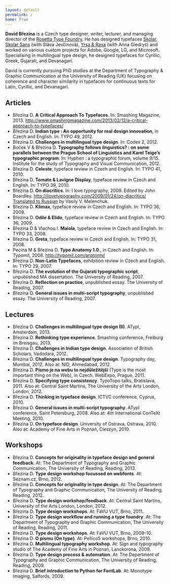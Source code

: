 ```yaml
---
layout: default
permalink: /
home: True
---
```


**David Březina** is a Czech type designer, writer, lecturer, and managing director of the [Rosetta Type Foundry](http://rosettatype.com). He has designed typefaces [Skolar](http://rosettatype.com/Skolar), [Skolar Sans](http://rosettatype.com/SkolarSans) (with Sláva Jevčinová), [Yrsa & Rasa](http://github.rosettatype.com/yrsa-rasa/) (with Anna Giedryś) and worked on various custom projects for Adobe, Google, LG, and Microsoft. Specialising in multilingual type design, he designed typefaces for Cyrillic, Greek, Gujarati, and Devanagari.

David is currently pursuing PhD studies at the Department of Typography & Graphic Communication at the University of Reading (UK) focusing on coherence and character similarity in typefaces for continuous texts for Latin, Cyrillic, and Devanagari.

## Articles 

- Březina D. **A Critical Approach To Typefaces**. In: Smashing Magazine, 2013. <http://www.smashingmagazine.com/2013/02/12/a-critical-approach-to-typefaces/>
- Březina D. **Indian type : An opportunity for real design innovation**, in Czech and English. In: TYPO 49, 2012.
- Březina D. **Challenges in multilingual type design**. In: Codex 2, 2012.
- Boček V & Březina D. **Typography follows linguistics? : on some parallels between the Prague School of Linguistics and Karel Teige’s typographic program**. In: Hyphen : a typographic forum, volume 9/15. Institute for the study of Typography and Visual Communication, 2012.
- Březina D. **Celeste**, typeface review in Czech and English. In: TYPO 41, 2010.
- Březina D. **Tomate & Lavigne Display**, typeface review in Czech and English. In: TYPO 39, 2010.
- Březina D. **On diacritics**. In: I love typography, 2009. Edited by John Boardley. <http://ilovetypography.com/2009/01/24/on-diacritics/> [Translated to Russian](http://habrahabr.ru/blogs/typography/52258/) by Vasily V. Melenchuk.
- Březina D. **Klimax**, typeface review in Czech and English. In: TYPO 36, 2009.
- Březina D. **Odile & Elido**, typeface review in Czech and English. In: TYPO 36, 2009.
- Březina D & Vlachou I. **Maiola**, typeface review in Czech and English. In: TYPO 33, 2008.
- Březina D. **Greta**, typeface review in Czech and English. In: TYPO 31, 2008.
- Pecina M & Březina D. **Type Anatomy 1.0**., in Czech and English. In: Typomil, 2008. <http://typomil.com/anatomy/>
- Březina D. **Non-Latin Typefaces**, exhibition review in Czech and English. In: TYPO 29, 2007.
- Březina D. **The evolution of the Gujarati typographic script**, unpublished MA dissertation. The University of Reading, 2007.
- Březina D. **Reflection on practise**, unpublished essay. The University of Reading, 2007.
- Březina D. **General issues in multi-script typography**, unpublished essay. The University of Reading, 2007.

## Lectures

- Březina D. **Challenges in multilingual type design (II)**. ATypI, Amsterdam, 2013.
- Březina D. **Rethinking type experience**. Smashing conference, Freiburg im Breisgau, 2013.
- Březina D. **Challenges in Indian type design**. Association of British Scholars, Vadodara, 2012.
- Březina D. **Challenges in multilingual type design**. Typography day, Mumbai, 2012. Also at: NID, Ahmedabad, 2012.
- Březina D. **Písmo je na webu to nejdůležitější** (Type is the most important thing on the Web), in Czech. WebExpo, Prague, 2011.
- Březina D. **Specifying type consistency**. TypoTopo talks, Bratislava, 2011. Also at: Central Saint Martins, The University of the Arts London, London, 2012.
- Březina D. **Thinking in typeface design**. ICTVC conference, Cyprus, 2010.
- Březina D. **General issues in multi-script typography**. ATypI conference, Saint Petersburg, 2008. Also at: 4th International ConTeXt Meeting, 2010.
- Březina D. **On typeface design**. University of Ostrava, Ostrava, 2010. Also at: Academy of Fine Arts in Poznań, Cieszyn, 2010.

## Workshops

- Březina D. **Concepts for originality in typeface design and general feedback**. At: The Department of Typography and Graphic Communication, The University of Reading, Reading, 2013.
- Březina D. **Type design workshop focussed on webfonts**. At: Seznam.cz, Brno, 2012.
- Březina D. **Concepts for originality in type design**. At: The Department of Typography and Graphic Communication, The University of Reading, Reading, 2012.
- Březina D. **Type design workshop/feedback**. At: Central Saint Martins, University of the Arts London, London, 2012.
- Březina D. **Type design workshops**. At: FaVU VUT, Brno, 2011.
- Březina D. **Type design workflow and running a type foundry**. At: The Department of Typography and Graphic Communication, The University of Reading, Reading, 2011.
- Březina D. **Type design workshops**. At: FaVU VUT, Brno, 2009–10.
- Březina D. **O písmu (On type)**. At: Pellico5 workshops, Brno, 2010.
- Březina D. **Multilingual typography workshop**. At: Sign and typography studio of The Academy of Fine Arts in Poznań, Lanckorona, 2009.
- Březina D. **Type design process & automation**. At: The Department of Typography and Graphic Communication, The University of Reading, Reading, 2009.
- Březina D. **Brief introduction to Python for FontLab**. At: Monotype Imaging, Salfords, 2009.
